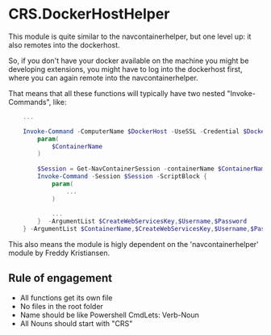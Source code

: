 # CRS.DockerHostHelper
This module is quite similar to the navcontainerhelper, but one level up: it also remotes into the dockerhost.

So, if you don't have your docker available on the machine you might be developing extensions, you might have to log into the dockerhost first, where you can again remote into the navcontainerhelper.

That means that all these functions will typically have two nested "Invoke-Commands", like:
```PowerShell
    ...

    Invoke-Command -ComputerName $DockerHost -UseSSL -Credential $DockerHostCredentials -ScriptBlock {
        param(
            $ContainerName
        )
    
        $Session = Get-NavContainerSession -containerName $ContainerName
        Invoke-Command -Session $Session -ScriptBlock {
            param(
                ...
            )
            
            ...                
        }  -ArgumentList $CreateWebServicesKey,$Username,$Password        
    } -ArgumentList $ContainerName,$CreateWebServicesKey,$Username,$Password
```

This also means the module is higly dependent on the 'navcontainerhelper' module by Freddy Kristiansen.

## Rule of engagement
- All functions get its own file
- No files in the root folder
- Name should be like Powershell CmdLets: Verb-Noun
- All Nouns should start with "CRS"
  